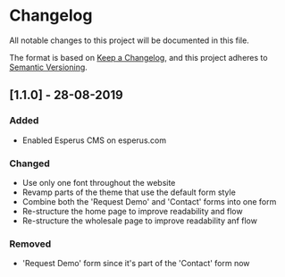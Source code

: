# Changelog
All notable changes to this project will be documented in this file.

The format is based on [Keep a Changelog](https://keepachangelog.com/en/1.0.0/),
and this project adheres to [Semantic Versioning](https://semver.org/spec/v2.0.0.html).

## [1.1.0] - 28-08-2019
### Added
- Enabled Esperus CMS on esperus.com

### Changed
- Use only one font throughout the website
- Revamp parts of the theme that use the default form style
- Combine both the 'Request Demo' and 'Contact' forms into one form
- Re-structure the home page to improve readability and flow
- Re-structure the wholesale page to improve readability anf flow

### Removed
- 'Request Demo' form since it's part of the 'Contact' form now
